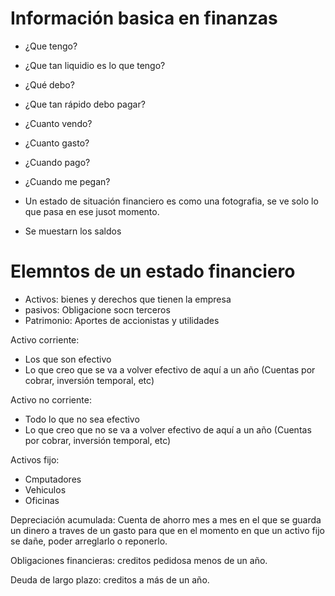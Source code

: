 # Información basica en finanzas

- ¿Que tengo?
- ¿Que tan liquidio es lo que tengo?
- ¿Qué debo?
- ¿Que tan rápido debo pagar?
- ¿Cuanto vendo?
- ¿Cuanto gasto?
- ¿Cuando pago?
- ¿Cuando me pegan?

- Un estado de situación financiero es como una fotografia, se ve solo lo que pasa en ese jusot momento.

- Se muestarn los saldos

# Elemntos de un estado financiero

- Activos: bienes y derechos que tienen la empresa
- pasivos: Obligacione socn terceros
- Patrimonio: Aportes de accionistas y utilidades

Activo corriente: 
- Los que son efectivo
- Lo que creo que se va a volver efectivo de aquí a un año (Cuentas por cobrar, inversión temporal, etc)

Activo no corriente:
- Todo lo que no sea efectivo
- Lo que creo que no se va a volver efectivo de aquí a un año (Cuentas por cobrar, inversión temporal, etc)

Activos fijo:
- Cmputadores
- Vehiculos
- Oficinas

Depreciación acumulada: Cuenta de ahorro mes a mes en el que se guarda un dinero a traves de un gasto para que en el momento en que un activo fijo se dañe, poder arreglarlo o reponerlo. 

Obligaciones financieras: creditos pedidosa menos de un año.

Deuda de largo plazo: creditos a más de un año.